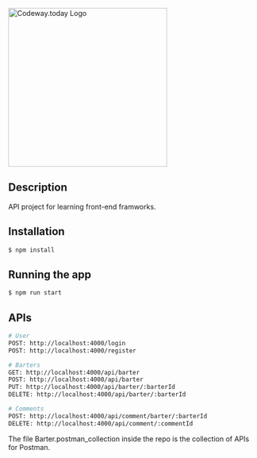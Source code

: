 <a href="http://learning.codeway.today" target="blank"><img src="https://codeway.today/wp-content/uploads/2021/10/codeway2.svg" width="320" alt="Codeway.today Logo" /></a>

## Description

API project for learning front-end framworks.

## Installation

```bash
$ npm install
```

## Running the app

```bash
$ npm run start

```

## APIs

```bash
# User
POST: http://localhost:4000/login
POST: http://localhost:4000/register

# Barters
GET: http://localhost:4000/api/barter
POST: http://localhost:4000/api/barter
PUT: http://localhost:4000/api/barter/:barterId
DELETE: http://localhost:4000/api/barter/:barterId

# Comments
POST: http://localhost:4000/api/comment/barter/:barterId
DELETE: http://localhost:4000/api/comment/:commentId

```

The file Barter.postman_collection inside the repo is the collection of APIs for Postman.
